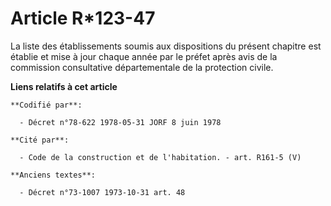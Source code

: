 # Article R*123-47

La liste des établissements soumis aux dispositions du présent chapitre est établie et mise à jour chaque année par le préfet
après avis de la commission consultative départementale de la protection civile.

**Liens relatifs à cet article**

	**Codifié par**:

	  - Décret n°78-622 1978-05-31 JORF 8 juin 1978

	**Cité par**:

	  - Code de la construction et de l'habitation. - art. R161-5 (V)

	**Anciens textes**:

	  - Décret n°73-1007 1973-10-31 art. 48
